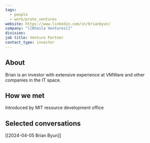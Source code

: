 ```yaml
---
tags:
  - people
  - work/proto_ventures
website: https://www.linkedin.com/in/brianbyun/
company: "[[Khosla Ventures]]"
division: 
job title: Venture Partner
contact_type: investor
---
```

## About
Brian is an investor with extensive experience at VMWare and other companies in the IT space.

## How we met
Introduced by MIT resource development office

## Selected conversations
[[2024-04-05 Brian Byun]]